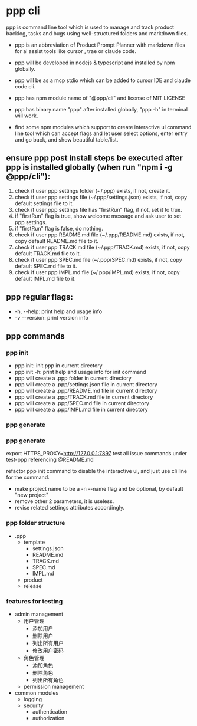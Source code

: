 # ppp cli

ppp is command line tool which is used to manage and track product backlog, tasks and bugs using well-structured folders and markdown files.

- ppp is an abbreviation of Product Prompt Planner with markdown files for ai assist tools like cursor , trae or claude code.
- ppp will be developed in nodejs & typescript and installed by npm globally.
- ppp will be as a mcp stdio which can be added to cursor IDE and claude code cli.
- ppp has npm module name of "@ppp/cli" and license of MIT LICENSE
- ppp has binary name "ppp" after installed globally, "ppp -h" in terminal will work.

- find some npm modules which support to create interactive ui command line tool which can accept flags and let user select options, enter entry and go back, and show beautiful table/list.

## ensure ppp post install steps be executed after ppp is installed globally (when run "npm i -g @ppp/cli"):
1. check if user ppp settings folder (~/.ppp) exists, if not, create it.
2. check if user ppp settings file (~/.ppp/settings.json) exists, if not, copy default settings file to it.
3. check if user ppp settings file has "firstRun" flag, if not, set it to true.
4. if "firstRun" flag is true, show welcome message and ask user to set ppp settings.
5. if "firstRun" flag is false, do nothing.
6. check if user ppp README.md file (~/.ppp/README.md) exists, if not, copy default README.md file to it.
7. check if user ppp TRACK.md file (~/.ppp/TRACK.md) exists, if not, copy default TRACK.md file to it.
8. check if user ppp SPEC.md file (~/.ppp/SPEC.md) exists, if not, copy default SPEC.md file to it.
9. check if user ppp IMPL.md file (~/.ppp/IMPL.md) exists, if not, copy default IMPL.md file to it.



## ppp regular flags:
- -h, --help: print help and usage info
- -v --version: print version info

## ppp commands

### ppp init
- ppp init: init ppp in current directory
- ppp init -h: print help and usage info for init command
- ppp will create a .ppp folder in current directory
- ppp will create a .ppp/settings.json file in current directory
- ppp will create a .ppp/README.md file in current directory
- ppp will create a .ppp/TRACK.md file in current directory
- ppp will create a .ppp/SPEC.md file in current directory
- ppp will create a .ppp/IMPL.md file in current directory

### ppp generate

### ppp generate

export HTTPS_PROXY=http://127.0.0.1:7897
test all issue commands under test-ppp referencing @README.md

refactor ppp init command to disable the interactive ui, and just use cli line for the command.
  - make project name to be a -n --name flag and be optional, by default "new project"
  - remove other 2 parameters, it is useless.
  - revise related settings attributes accordingly.


### ppp folder structure

- .ppp
  - template
    - settings.json
    - README.md
    - TRACK.md
    - SPEC.md
    - IMPL.md
  - product
  - release

### features for testing

- admin management
  - 用户管理
    - 添加用户
    - 删除用户
    - 列出所有用户
    - 修改用户密码
  - 角色管理
    - 添加角色
    - 删除角色
    - 列出所有角色
  - permission management
- common modules
  - logging
  - security
    - authentication
    - authorization

